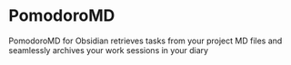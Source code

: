 # PomodoroMD
PomodoroMD for Obsidian retrieves tasks from your project MD files and seamlessly archives your work sessions in your diary
